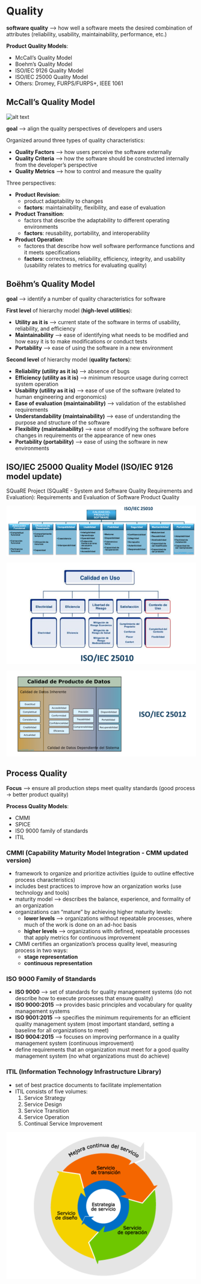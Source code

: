 # Quality
**software quality** --> how well a software meets the desired combination of attributes (reliability, usability, maintainability, performance, etc.)

**Product Quality Models**:
- McCall’s Quality Model
- Boehm’s Quality Model
- ISO/IEC 9126 Quality Model
- ISO/IEC 25000 Quality Model
- Others: Dromey, FURPS/FURPS+, IEEE 1061

## McCall’s Quality Model

![alt text](image.png)

**goal** --> align the quality perspectives of developers and users

Organized around three types of quality characteristics:
- **Quality Factors** --> how users perceive the software externally
- **Quality Criteria** --> how the software should be constructed internally from the developer’s perspective
- **Quality Metrics** --> how to control and measure the quality

Three perspectives:
- **Product Revision**:
    - product adaptability to changes
    - **factors**: maintainability, flexibility, and ease of evaluation
- **Product Transition**:
    - factors that describe the adaptability to different operating environments
    - **factors**: reusability, portability, and interoperability
- **Product Operation**:
    - factores that describe how well software performance functions and it meets specifications
    - **factors**: correctness, reliability, efficiency, integrity, and usability (usability relates to metrics for evaluating quality)

## Boëhm’s Quality Model
**goal** --> identify a number of quality characteristics for software

**First level** of hierarchy model (**high-level utilities**):
- **Utility as it is** --> current state of the software in terms of usability, reliability, and efficiency
- **Maintainability** --> ease of identifying what needs to be modified and how easy it is to make modifications or conduct tests
- **Portability** --> ease of using the software in a new environment

**Second level** of hierarchy model (**quality factors**):
- **Reliability (utility as it is)** --> absence of bugs
- **Efficiency (utility as it is)** --> minimum resource usage during correct system operation
- **Usability (utility as it is)** --> ease of use of the software (related to human engineering and ergonomics)
- **Ease of evaluation (maintainability)** --> validation of the established requirements
- **Understandability (maintainability)** --> ease of understanding the purpose and structure of the software
- **Flexibility (maintainability)** --> ease of modifying the software before changes in requirements or the appearance of new ones
- **Portability (portability)** --> ease of using the software in new environments

## ISO/IEC 25000 Quality Model (ISO/IEC 9126 model update)
SQuaRE Project (SQuaRE - System and Software Quality Requirements and Evaluation): Requirements and Evaluation of Software Product Quality

![alt text](<imgs/Screenshot 2025-01-21 alle 13.08.20.png>)

![alt text](<imgs/Screenshot 2025-01-21 alle 13.08.39.png>)

![alt text](<imgs/Screenshot 2025-01-21 alle 13.08.59.png>)

## Process Quality
**Focus** --> ensure all production steps meet quality standards (good process -> better product quality)

**Process Quality Models**:
- CMMI
- SPICE
- ISO 9000 family of standards
- ITIL

### CMMI (Capability Maturity Model Integration - CMM updated version)
- framework to organize and prioritize activities (guide to outline effective process characteristics)
- includes best practices to improve how an organization works (use technology and tools)
- maturity model --> describes the balance, experience, and formality of an organization
- organizations can “mature” by achieving higher maturity levels:
    - **lower levels** --> organizations without repeatable processes, where much of the work is done on an ad-hoc basis
    - **higher levels** --> organizations with defined, repeatable processes that apply metrics for continuous improvement
- CMMI certifies an organization’s process quality level, measuring process in two ways:
    - **stage representation**
    - **continuous representation**

### ISO 9000 Family of Standards
- **ISO 9000** --> set of standards for quality management systems (do not describe how to execute processes that ensure quality)
- **ISO 9000:2015** --> provides basic principles and vocabulary for quality management systems
- **ISO 9001:2015** --> specifies the minimum requirements for an efficient quality management system (most important standard, setting a baseline for all organizations to meet)
- **ISO 9004:2015** --> focuses on improving performance in a quality management system (continuous improvement)
- define requirements that an organization must meet for a good quality management system (no what organizations must do achieve)

### ITIL (Information Technology Infrastructure Library)
- set of best practice documents to facilitate implementation
- ITIL consists of five volumes:
    1. Service Strategy
    2. Service Design
    3. Service Transition
    4. Service Operation
    5. Continual Service Improvement

![alt text](<imgs/Screenshot 2025-01-21 alle 13.41.42.png>)